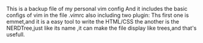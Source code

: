 This is a backup file of my personal vim config
And it includes the basic configs of vim in the file .vimrc
also including two plugin:
Ths first one is emmet,and it is a easy tool to write the HTML/CSS
the another is the NERDTree,just like its name ,it can make the file display like trees,and that's usefull.
